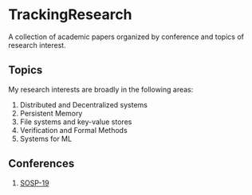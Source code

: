 # TrackingResearch

A collection of academic papers organized by conference and topics of research interest.

## Topics

My research interests are broadly in the following areas:
1. Distributed and Decentralized systems
2. Persistent Memory
3. File systems and key-value stores
4. Verification and Formal Methods
5. Systems for ML

## Conferences

1. [SOSP-19](https://github.com/SoujanyaPonnapalli/TrackingResearch/blob/master/SOSP'19.md)
